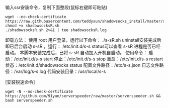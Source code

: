 输入ssr安装命令，复制下面整段(鼠标右键即可粘贴)
```
wget --no-check-certificate https://raw.githubusercontent.com/teddysun/shadowsocks_install/master/shadowsocksR.sh
chmod +x shadowsocksR.sh
./shadowsocksR.sh 2>&1 | tee shadowsocksR.log
```


卸载方法：
使用 root 用户登录，运行以下命令：
./s-sR.sh uninstall安装完成后即已后台启动 s-sR ，运行：
/etc/init.d/s-s status可以查看 s-sR 进程是否已经启动。
本脚本安装完成后，已将 s-sR 自动加入开机自启动。
使用命令：
启动：/etc/init.d/s-s start
停止：/etc/init.d/s-s stop
重启：/etc/init.d/s-s restart
状态：/etc/init.d/shadowsocks status
配置文件路径：/etc/s-s.json
日志文件路径：/var/log/s-s.log
代码安装目录：/usr/local/s-s

[安装锐速命令]
```
wget -N --no-check-certificate https://github.com/91yun/serverspeeder/raw/master/serverspeeder.sh && bash serverspeeder.sh 

```
